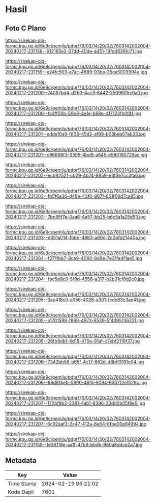 # Hasil

## Foto C Plano

https://sirekap-obj-formc.kpu.go.id/6e9c/pemilu/pdpr/76/03/14/20/02/7603142002004-20240217-231158--912185e2-07dd-40de-ad51-19fd4626fc71.jpg

https://sirekap-obj-formc.kpu.go.id/6e9c/pemilu/pdpr/76/03/14/20/02/7603142002004-20240217-231159--e24fc503-a7ac-4889-93ba-35ea5003994e.jpg

https://sirekap-obj-formc.kpu.go.id/6e9c/pemilu/pdpr/76/03/14/20/02/7603142002004-20240217-231200--74087bd4-d2b0-4ac3-8442-25096ff5c0a0.jpg

https://sirekap-obj-formc.kpu.go.id/6e9c/pemilu/pdpr/76/03/14/20/02/7603142002004-20240217-231200--fa3ff00b-59b8-4e1e-b68e-d17123fb0f41.jpg

https://sirekap-obj-formc.kpu.go.id/6e9c/pemilu/pdpr/76/03/14/20/02/7603142002004-20240217-231201--edde16a9-f808-45d2-af99-b03beb67ab33.jpg

https://sirekap-obj-formc.kpu.go.id/6e9c/pemilu/pdpr/76/03/14/20/02/7603142002004-20240217-231201--c96698f3-3395-4bd9-a845-e580185729ac.jpg

https://sirekap-obj-formc.kpu.go.id/6e9c/pemilu/pdpr/76/03/14/20/02/7603142002004-20240217-231202--ecb92521-cb29-4b74-8959-e3f3e7cc3fa6.jpg

https://sirekap-obj-formc.kpu.go.id/6e9c/pemilu/pdpr/76/03/14/20/02/7603142002004-20240217-231202--fb5f6a36-d48e-43f0-987f-851f00d7ca85.jpg

https://sirekap-obj-formc.kpu.go.id/6e9c/pemilu/pdpr/76/03/14/20/02/7603142002004-20240217-231203--7bc85f7a-0aa6-4a57-bb25-b6c5a1a25d53.jpg

https://sirekap-obj-formc.kpu.go.id/6e9c/pemilu/pdpr/76/03/14/20/02/7603142002004-20240217-231203--d351a014-fbbd-4883-a60d-2c0bfd21440a.jpg

https://sirekap-obj-formc.kpu.go.id/6e9c/pemilu/pdpr/76/03/14/20/02/7603142002004-20240217-231204--f271fbb7-8ce9-4060-8d9e-7e31fa4f1ae5.jpg

https://sirekap-obj-formc.kpu.go.id/6e9c/pemilu/pdpr/76/03/14/20/02/7603142002004-20240217-231204--fbc5a9c9-5f9d-4556-a317-b2b31cf8d2c0.jpg

https://sirekap-obj-formc.kpu.go.id/6e9c/pemilu/pdpr/76/03/14/20/02/7603142002004-20240217-231205--3ac418c0-a056-4026-a301-fede63e3ae41.jpg

https://sirekap-obj-formc.kpu.go.id/6e9c/pemilu/pdpr/76/03/14/20/02/7603142002004-20240217-231205--a1701598-f888-4973-8539-5f4395136701.jpg

https://sirekap-obj-formc.kpu.go.id/6e9c/pemilu/pdpr/76/03/14/20/02/7603142002004-20240217-231205--26fb9db1-4d15-470e-91af-c7ebf2119f37.jpg

https://sirekap-obj-formc.kpu.go.id/6e9c/pemilu/pdpr/76/03/14/20/02/7603142002004-20240217-231206--7342bb58-b65f-4c17-862d-d8bff3191e04.jpg

https://sirekap-obj-formc.kpu.go.id/6e9c/pemilu/pdpr/76/03/14/20/02/7603142002004-20240217-231206--99d81beb-0890-48f5-9094-6307f2ef029c.jpg

https://sirekap-obj-formc.kpu.go.id/6e9c/pemilu/pdpr/76/03/14/20/02/7603142002004-20240217-231207--170bf9b2-2381-4ab1-8396-33dd0b05f8e5.jpg

https://sirekap-obj-formc.kpu.go.id/6e9c/pemilu/pdpr/76/03/14/20/02/7603142002004-20240217-231207--6c92aaf3-2c47-412a-8e64-8fbe00a94994.jpg

https://sirekap-obj-formc.kpu.go.id/6e9c/pemilu/pdpr/76/03/14/20/02/7603142002004-20240217-231159--fe36119e-aa1f-47b9-bbdb-980a8ddce2a7.jpg


## Metadata

| Key        | Value               |
| ---------- | ------------------- |
| Time Stamp | 2024-02-19 06:21:02 |
| Kode Dapil | 7601                |



